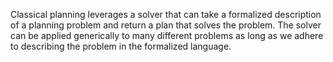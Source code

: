 Classical planning leverages a solver that can take a formalized description
of a planning problem and return a plan that solves the problem. The solver
can be applied generically to many different problems as long as we adhere
to describing the problem in the formalized language.